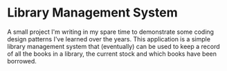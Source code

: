 # Library Management System

A small project I'm writing in my spare time to demonstrate some coding design patterns I've learned over the years.
This application is a simple library management system that (eventually) can be used to keep a record of all the books
in a library, the current stock and which books have been borrowed.